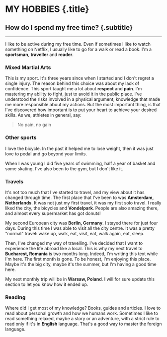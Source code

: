 # MY <span class="color-orange">HOBBIES</span> {.title}
## How do I spend my free time? {.subtitle}

<hr>

I like to be active during my free time.
Even if sometimes I like to watch something on Netflix,
I usually like to go for a walk or read a book.
I'm a __sportsman__, __traveller__ and __reader__.

### Mixed Martial Arts

This is my sport. It's three years since when I started and
I don't regret a single injury.
The reason behind this choice was about my lack of confidence.
This sport taught me a lot about __respect__ and __pain__.
I'm mastering my ability to fight, just to avoid it in the public place.
I've understood the risks involved in a physical argument,
knowledge that made me more responsible about my actions.
But the most important thing, is that I've discovered
how important is to put your heart to achieve your desired skills.
As we, athletes in general, say:

> No pain, no gain

### Other sports

I love the bicycle. In the past it helped me to lose weight,
then it was just love to pedal and go beyond your limits.

When I was young I did five years of swimming,
half a year of basket and some skating.
I've also been to the gym, but I don't like it.

### Travels

It's not too much that I've started to travel,
and my view about it has changed through time.
The first place that I've been to was __Amsterdam, Netherlands__.
It was not just my first travel, it was my first solo travel.
I really liked the city, the bicycles and __Vondelpark__.
People are also amazing there, and almost every supermarket has got donuts!

My second European city was __Berlin, Germany__.
I stayed there for just four days.
During this time I was able to visit all the city centre.
It was a pretty "normal" travel: wake up, walk, eat, visit, eat,
walk again, eat, sleep.

Then, I've changed my way of travelling.
I've decided that I want to experience the life abroad like a local.
This is why my next travel to __Bucharest, Romania__ is two months long.
Indeed, I'm writing this text while I'm here.
The first month is gone. To be honest, I'm enjoying this place.
Maybe it's the big city, maybe it's the summer, but I'm having a good time here.

My next monthly trip will be in __Warsaw, Poland__.
I will for sure update this section to let you know how it ended up.

### Reading

Where did I get most of my knowledge? Books, guides and articles.
I love to read about personal growth and how we humans work.
Sometimes I like to read something relaxed, maybe a story or an adventure,
with a strict rule to read only if it's in __English__ language.
That's a good way to master the foreign language.